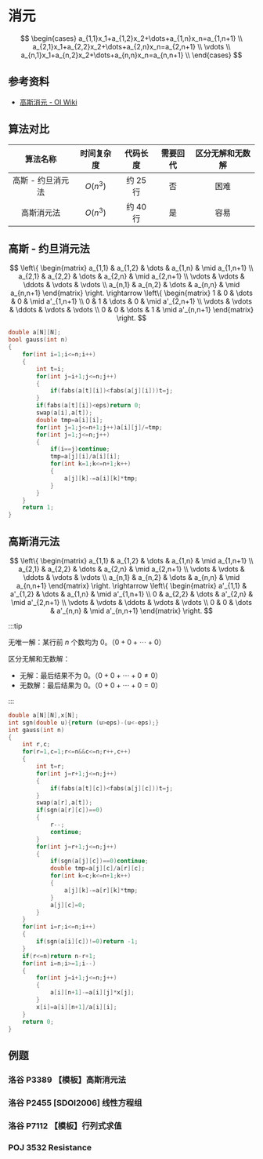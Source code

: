# 消元

$$
\begin{cases}
  a_{1,1}x_1+a_{1,2}x_2+\dots+a_{1,n}x_n=a_{1,n+1} \\
  a_{2,1}x_1+a_{2,2}x_2+\dots+a_{2,n}x_n=a_{2,n+1} \\
  \vdots \\
  a_{n,1}x_1+a_{n,2}x_2+\dots+a_{n,n}x_n=a_{n,n+1} \\
\end{cases}
$$

## 参考资料

- [高斯消元 - OI Wiki](https://oi-wiki.org/math/numerical/gauss/)

## 算法对比

|     算法名称      | 时间复杂度 |  代码长度  | 需要回代 | 区分无解和无数解 |
| :---------------: | :--------: | :--------: | :------: | :--------------: |
| 高斯 - 约旦消元法 |  $O(n^3)$  | 约 $25$ 行 |    否    |       困难       |
|    高斯消元法     |  $O(n^3)$  | 约 $40$ 行 |    是    |       容易       |

## 高斯 - 约旦消元法

$$
\left\{
\begin{matrix}
  a_{1,1} & a_{1,2} & \dots & a_{1,n} & \mid a_{1,n+1} \\
  a_{2,1} & a_{2,2} & \dots & a_{2,n} & \mid a_{2,n+1} \\
  \vdots & \vdots & \ddots & \vdots & \vdots \\
  a_{n,1} & a_{n,2} & \dots & a_{n,n} & \mid a_{n,n+1}
\end{matrix}
\right.
\rightarrow
\left\{
\begin{matrix}
  1 & 0 & \dots & 0 & \mid a'_{1,n+1} \\
  0 & 1 & \dots & 0 & \mid a'_{2,n+1} \\
  \vdots & \vdots & \ddots & \vdots & \vdots \\
  0 & 0 & \dots & 1 & \mid a'_{n,n+1}
\end{matrix}
\right.
$$

```cpp
double a[N][N];
bool gauss(int n)
{
	for(int i=1;i<=n;i++)
	{
		int t=i;
		for(int j=i+1;j<=n;j++)
		{
			if(fabs(a[t][i])<fabs(a[j][i]))t=j;
		}
		if(fabs(a[t][i])<eps)return 0;
		swap(a[i],a[t]);
		double tmp=a[i][i];
		for(int j=1;j<=n+1;j++)a[i][j]/=tmp;
		for(int j=1;j<=n;j++)
		{
			if(i==j)continue;
			tmp=a[j][i]/a[i][i];
			for(int k=1;k<=n+1;k++)
			{
				a[j][k]-=a[i][k]*tmp;
			}
		}
	}
	return 1;
}
```

## 高斯消元法

$$
\left\{
\begin{matrix}
  a_{1,1} & a_{1,2} & \dots & a_{1,n} & \mid a_{1,n+1} \\
  a_{2,1} & a_{2,2} & \dots & a_{2,n} & \mid a_{2,n+1} \\
  \vdots & \vdots & \ddots & \vdots & \vdots \\
  a_{n,1} & a_{n,2} & \dots & a_{n,n} & \mid a_{n,n+1}
\end{matrix}
\right.
\rightarrow
\left\{
\begin{matrix}
  a'_{1,1} & a'_{1,2} & \dots & a_{1,n} & \mid a'_{1,n+1} \\
  0 & a_{2,2} & \dots & a'_{2,n} & \mid a'_{2,n+1} \\
  \vdots & \vdots & \ddots & \vdots & \vdots \\
  0 & 0 & \dots & a'_{n,n} & \mid a'_{n,n+1}
\end{matrix}
\right.
$$

:::tip

无唯一解：某行前 $n$ 个数均为 $0$。（$0+0+\cdots+0$）

区分无解和无数解：

- 无解：最后结果不为 $0$。（$0+0+\cdots+0\ne 0$）
- 无数解：最后结果为 $0$。（$0+0+\cdots+0=0$）

:::

```cpp
double a[N][N],x[N];
int sgn(double u){return (u>eps)-(u<-eps);}
int gauss(int n)
{
	int r,c;
	for(r=1,c=1;r<=n&&c<=n;r++,c++)
	{
		int t=r;
		for(int j=r+1;j<=n;j++)
		{
			if(fabs(a[t][c])<fabs(a[j][c]))t=j;
		}
		swap(a[r],a[t]);
		if(sgn(a[r][c])==0)
		{
			r--;
			continue;
		}
		for(int j=r+1;j<=n;j++)
		{
			if(sgn(a[j][c])==0)continue;
			double tmp=a[j][c]/a[r][c];
			for(int k=c;k<=n+1;k++)
			{
				a[j][k]-=a[r][k]*tmp;
			}
			a[j][c]=0;
		}
	}
	for(int i=r;i<=n;i++)
	{
		if(sgn(a[i][c])!=0)return -1;
	}
	if(r<=n)return n-r+1;
	for(int i=n;i>=1;i--)
	{
		for(int j=i+1;j<=n;j++)
		{
			a[i][n+1]-=a[i][j]*x[j];
		}
		x[i]=a[i][n+1]/a[i][i];
	}
	return 0;
}
```

## 例题

### 洛谷 P3389 【模板】高斯消元法

<Problem id="P3389" />

### 洛谷 P2455 [SDOI2006] 线性方程组

<Problem id="P2455" />

### 洛谷 P7112 【模板】行列式求值

<Problem id="P7112" />

### POJ 3532 Resistance

<Problem id="POJ3532" />
